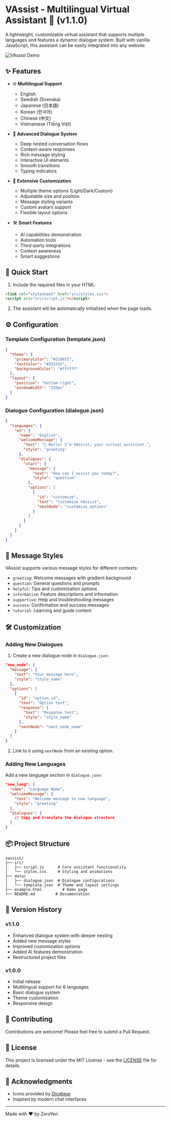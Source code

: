# VAssist - Multilingual Virtual Assistant 🤖 (v1.1.0)

A lightweight, customizable virtual assistant that supports multiple languages and features a dynamic dialogue system. Built with vanilla JavaScript, this assistant can be easily integrated into any website.

![VAssist Demo](demo.gif)

## ✨ Features

- 🌐 **Multilingual Support**
  - English
  - Swedish (Svenska)
  - Japanese (日本語)
  - Korean (한국어)
  - Chinese (中文)
  - Vietnamese (Tiếng Việt)

- 💬 **Advanced Dialogue System**
  - Deep nested conversation flows
  - Context-aware responses
  - Rich message styling
  - Interactive UI elements
  - Smooth transitions
  - Typing indicators

- 🎨 **Extensive Customization**
  - Multiple theme options (Light/Dark/Custom)
  - Adjustable size and position
  - Message styling variants
  - Custom avatars support
  - Flexible layout options

- 🛠️ **Smart Features**
  - AI capabilities demonstration
  - Automation tools
  - Third-party integrations
  - Context awareness
  - Smart suggestions

## 🚀 Quick Start

1. Include the required files in your HTML:
```html
<link rel="stylesheet" href="src/styles.css">
<script src="src/script.js"></script>
```

2. The assistant will be automatically initialized when the page loads.

## ⚙️ Configuration

### Template Configuration (template.json)
```json
{
  "theme": {
    "primaryColor": "#2196f3",
    "textColor": "#333333",
    "backgroundColor": "#ffffff"
  },
  "layout": {
    "position": "bottom-right",
    "windowWidth": "320px"
  }
}
```

### Dialogue Configuration (dialogue.json)
```json
{
  "languages": {
    "en": {
      "name": "English",
      "welcomeMessage": {
        "text": "👋 Hello! I'm VAssist, your virtual assistant.",
        "style": "greeting"
      },
      "dialogues": {
        "start": {
          "message": {
            "text": "How can I assist you today?",
            "style": "question"
          },
          "options": [
            {
              "id": "customize",
              "text": "Customize VAssist",
              "nextNode": "customize_options"
            }
          ]
        }
      }
    }
  }
}
```

## 🎨 Message Styles

VAssist supports various message styles for different contexts:

- `greeting`: Welcome messages with gradient background
- `question`: General questions and prompts
- `helpful`: Tips and customization options
- `informative`: Feature descriptions and information
- `supportive`: Help and troubleshooting messages
- `success`: Confirmation and success messages
- `tutorial`: Learning and guide content

## 🛠️ Customization

### Adding New Dialogues

1. Create a new dialogue node in `dialogue.json`:
```json
"new_node": {
  "message": {
    "text": "Your message here",
    "style": "style_name"
  },
  "options": [
    {
      "id": "option_id",
      "text": "Option text",
      "response": {
        "text": "Response text",
        "style": "style_name"
      },
      "nextNode": "next_node_name"
    }
  ]
}
```

2. Link to it using `nextNode` from an existing option.

### Adding New Languages

Add a new language section in `dialogue.json`:
```json
"new_lang": {
  "name": "Language Name",
  "welcomeMessage": {
    "text": "Welcome message in new language",
    "style": "greeting"
  },
  "dialogues": {
    // Copy and translate the dialogue structure
  }
}
```

## 📦 Project Structure

```
vassist/
├── src/
│   ├── script.js      # Core assistant functionality
│   └── styles.css     # Styling and animations
├── data/
│   ├── dialogue.json  # Dialogue configurations
│   └── template.json  # Theme and layout settings
├── example.html         # Demo page
└── README.md         # Documentation
```

## 🔄 Version History

### v1.1.0
- Enhanced dialogue system with deeper nesting
- Added new message styles
- Improved customization options
- Added AI features demonstration
- Restructured project files

### v1.0.0
- Initial release
- Multilingual support for 6 languages
- Basic dialogue system
- Theme customization
- Responsive design

## 🤝 Contributing

Contributions are welcome! Please feel free to submit a Pull Request.

## 📄 License

This project is licensed under the MIT License - see the [LICENSE](LICENSE) file for details.

## 🙏 Acknowledgments

- Icons provided by [Dicebear](https://www.dicebear.com/)
- Inspired by modern chat interfaces

---
Made with ❤️ by ZeroYen
